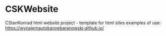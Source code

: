 # CSKWebsite
CStanKonrad html website project - template for html sites
examples of use: https://wynajemautokarowbaranowski.github.io/
